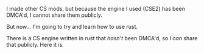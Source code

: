 
I made other CS mods, but because the engine I used (CSE2) has been DMCA'd, I cannot share them publicly.

But now...
I'm going to try and learn how to use rust.

There is a CS engine written in rust that *hasn't* been DMCA'd, so I *can* share that publicly.
Here it is.



